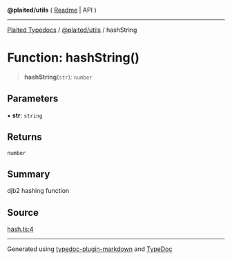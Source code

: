 **@plaited/utils** ( [Readme](../README.md) \| API )

***

[Plaited Typedocs](../../../modules.md) / [@plaited/utils](../modules.md) / hashString

# Function: hashString()

> **hashString**(`str`): `number`

## Parameters

▪ **str**: `string`

## Returns

`number`

## Summary

djb2 hashing function

## Source

[hash.ts:4](https://github.com/plaited/plaited/blob/b151218/libs/utils/src/hash.ts#L4)

***

Generated using [typedoc-plugin-markdown](https://www.npmjs.com/package/typedoc-plugin-markdown) and [TypeDoc](https://typedoc.org/)
